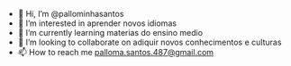 - 👋 Hi, I’m @pallominhasantos
- 👀 I’m interested in  aprender novos  idiomas
- 🌱 I’m currently learning materias do ensino medio
- 💞️ I’m looking to collaborate on adiquir novos conhecimentos e culturas
- 📫 How to reach me palloma.santos.487@gmail.com 

<!---
pallominhasantos/pallominhasantos is a ✨ special ✨ repository because its `README.md` (this file) appears on your GitHub profile.
You can click the Preview link to take a look at your changes.
--->
